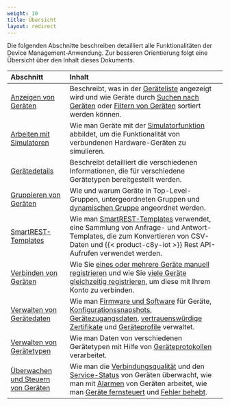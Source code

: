 ```yaml
---
weight: 10
title: Übersicht
layout: redirect
---
```


Die folgenden Abschnitte beschreiben detailliert alle Funktionalitäten der Device Management-Anwendung. Zur besseren Orientierung folgt eine Übersicht über den Inhalt dieses Dokuments.

|Abschnitt|Inhalt|
|:---|:---|
|[Anzeigen von Geräten](#viewing-devices)|Beschreibt, was in der [Geräteliste](#device-list) angezeigt wird und wie Geräte durch [Suchen nach Geräten](#searching-devices) oder [Filtern von Geräten](#filtering-devices) sortiert werden können.
|[Arbeiten mit Simulatoren](#simulator)|Wie man Geräte mit der [Simulatorfunktion](#simulator) abbildet, um die Funktionalität von verbundenen Hardware-Geräten zu simulieren.
|[Gerätedetails](#device-details)|Beschreibt detailliert die verschiedenen Informationen, die für verschiedene Gerätetypen bereitgestellt werden.
|[Gruppieren von Geräten](#grouping-devices)|Wie und warum Geräte in Top-Level-Gruppen, untergeordneten Gruppen und [dynamischen Gruppe](#smart-groups) angeordnet werden.
|[SmartREST-Templates](#smartrest-templates)|Wie man [SmartREST-Templates](#smartrest-templates) verwendet, eine Sammlung von Anfrage- und Antwort-Templates, die zum Konvertieren von CSV-Daten und {{< product-c8y-iot >}} Rest API-Aufrufen verwendet werden.
|[Verbinden von Geräten](#connecting-devices)|Wie Sie [eines oder mehrere Geräte manuell registrieren](#device-registration-manually) und wie Sie [viele Geräte gleichzeitig registrieren](#creds-upload), um diese mit Ihrem Konto zu verbinden.
|[Verwalten von Gerätedaten](#managing-device-data)|Wie man [Firmware und Software](#software-repo) für Geräte, [Konfigurationssnapshots](#configuration-repository), [Gerätezugangsdaten](#credentials), [vertrauenswürdige Zertifikate](#trusted-certificates) und [Geräteprofile](#device-profiles) verwaltet.
|[Verwalten von Gerätetypen](#managing-device-types)|Wie man Daten von verschiedenen Gerätetypen mit Hilfe von [Geräteprotokollen](#managing-device-types) verarbeitet.
|[Überwachen und Steuern von Geräten](#monitoring-and-controlling-devices)|Wie man die [Verbindungsqualität](#connection-monitoring) und den [Service-Status](#monitoring-services) von Geräten überwacht, wie man mit [Alarmen](#alarm-monitoring) von Geräten arbeitet, wie man [Geräte fernsteuert](#operation-monitoring) und [Fehler behebt](#events-all).
